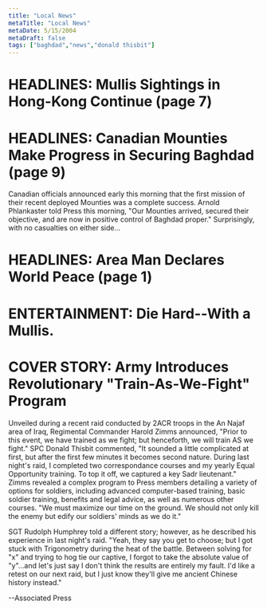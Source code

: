 ```yaml
---
title: "Local News"
metaTitle: "Local News"
metaDate: 5/15/2004
metaDraft: false
tags: ["baghdad","news","donald thisbit"]
---
```


# HEADLINES: Mullis Sightings in Hong-Kong Continue (page 7)

# HEADLINES: Canadian Mounties Make Progress in Securing Baghdad (page 9)

Canadian officials announced early this morning that the first mission of their recent deployed Mounties was a complete success.  Arnold Phlankaster told Press this morning, "Our Mounties arrived, secured their objective, and are now in positive control of Baghdad proper."  Surprisingly, with no casualties on either side...

# HEADLINES: Area Man Declares World Peace (page 1)

# ENTERTAINMENT:  Die Hard--With a Mullis.

# COVER STORY:  Army Introduces Revolutionary "Train-As-We-Fight" Program

Unveiled during a recent raid conducted by 2ACR troops in the An Najaf area of Iraq, Regimental Commander Harold Zimms announced, "Prior to this event, we have trained as we fight; but henceforth, we will train AS we fight."  SPC Donald Thisbit commented, "It sounded a little complicated at first, but after the first few minutes it becomes second nature.  During last night's raid, I completed two correspondance courses and my yearly Equal Opportunity training.  To top it off, we captured a key Sadr lieutenant."  Zimms revealed a complex program to Press members detailing a variety of options for soldiers, including advanced computer-based training, basic soldier training, benefits and legal advice, as well as numerous other courses.  "We must maximize our time on the ground.  We should not only kill the enemy but edify our soldiers' minds as we do it."

SGT Rudolph Humphrey told a different story; however, as he described his experience in last night's raid.  "Yeah, they say you get to choose; but I got stuck with Trigonometry during the heat of the battle.  Between solving for "x" and trying to hog tie our captive, I forgot to take the absolute value of "y"...and let's just say I don't think the results are entirely my fault.  I'd like a retest on our next raid, but I just know they'll give me ancient Chinese history instead."

\--Associated Press
